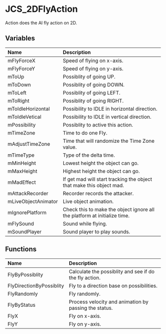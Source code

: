# JCS_2DFlyAction

Action does the AI fly action on 2D.

## Variables

| Name                | Description                                                               |
|:--------------------|:--------------------------------------------------------------------------|
| mFlyForceX          | Speed of flying on x-axis.                                                |
| mFlyForceY          | Speed of flying on y-axis.                                                |
| mToUp               | Possiblity of going UP.                                                   |
| mToDown             | Possiblity of going DOWN.                                                 |
| mToLeft             | Possiblity of going LEFT.                                                 |
| mToRight            | Possiblity of going RIGHT.                                                |
| mToIdleHorizontal   | Possibility to IDLE in horizontal direction.                              |
| mToIdleVetical      | Possibility to IDLE in vertical direction.                                |
| mPossibility        | Possiblity to active this action.                                         |
| mTimeZone           | Time to do one Fly.                                                       |
| mAdjustTimeZone     | Time that will randomize the Time Zone value.                             |
| mTimeType           | Type of the delta time.                                                   |
| mMinHeight          | Lowest height the object can go.                                          |
| mMaxHeight          | Highest height the object can go.                                         |
| mMadEffect          | If get mad will start tracking the object that make this object mad.      |
| mAttackRecorder     | Recorder records the attacker.                                            |
| mLiveObjectAnimator | Live object animation.                                                    |
| mIgnorePlatform     | Check this to make the object ignore all the platform at initialize time. |
| mFlySound           | Sound while flying.                                                       |
| mSoundPlayer        | Sound player to play sounds.                                              |

## Functions

| Name                     | Description                                            |
|:-------------------------|:-------------------------------------------------------|
| FlyByPossiblity          | Calculate the possiblity and see if do the fly action. |
| FlyDirectionByPossiblity | Fly to a direction base on possibilities.              |
| FlyRandomly              | Fly randomly.                                          |
| FlyByStatus              | Process velocity and animation by passing the status.  |
| FlyX                     | Fly on x-axis.                                         |
| FlyY                     | Fly on y-axis.                                         |
